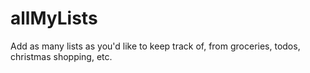 # allMyLists
Add as many lists as you'd like to keep track of, from groceries, todos, christmas shopping, etc.
